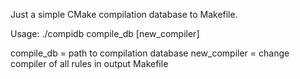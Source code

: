 Just a simple CMake compilation database to Makefile.

Usage:
./compidb compile_db [new_compiler]

compile_db   = path to compilation database
new_compiler = change compiler of all rules in output Makefile
